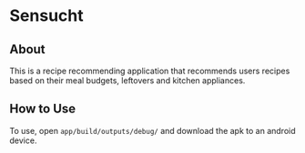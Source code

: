 # Sensucht

## About
This is a recipe recommending application that recommends users recipes based on their meal budgets, leftovers and kitchen appliances.

## How to Use
To use, open `app/build/outputs/debug/` and download the apk to an android device.
